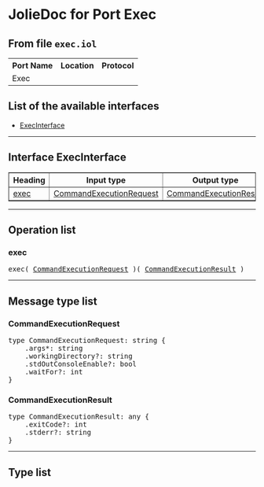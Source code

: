 <html>
<head></head><body>
<h1>JolieDoc for Port Exec</h1>
<h2>From file <code>exec.iol</code></h2>
<table>
<tr>
<th>Port Name</th>
<th>Location</th>
<th>Protocol</th>
</tr>
<tr>
<td>Exec</td>
<td></td>
<td></td>
</tr>
</table>
<h2>List of the available interfaces</h2>
<ul>
<li><a href="#ExecInterface">ExecInterface </a>
</ul>
<hr>
<h2 id=ExecInterface>Interface ExecInterface</h2>
<a name="ExecInterface"></a>
<table border="1">
<tr>
<th>Heading</th>
<th>Input type</th>
<th>Output type</th>
<th>Faults</th>
</tr>
<tr>
<td><a href="#exec">exec</a></td>
<td><a href="#CommandExecutionRequest">CommandExecutionRequest</a><br /></td>
<td><a href="#CommandExecutionResult">CommandExecutionResult</a><br /></td>
<td>
</td>
</tr>
</table>
<hr>
<h2>Operation list</h2>
<div class="operation-title"><a name="exec"></a><h3 id="exec">exec</h3></div>
<pre>exec( <a href="#CommandExecutionRequest">CommandExecutionRequest</a> )( <a href="#CommandExecutionResult">CommandExecutionResult</a> )
</pre>
<hr>
<h2>Message type list</h2>
<a name="CommandExecutionRequest"></a><h3 id="CommandExecutionRequest">CommandExecutionRequest</h3>
<pre lang="jolie">type CommandExecutionRequest: string { 
    .args*: string
    .workingDirectory?: string
    .stdOutConsoleEnable?: bool
    .waitFor?: int
}</pre>
<a name="CommandExecutionResult"></a><h3 id="CommandExecutionResult">CommandExecutionResult</h3>
<pre lang="jolie">type CommandExecutionResult: any { 
    .exitCode?: int
    .stderr?: string
}</pre>
<hr>
<h2>Type list</h2>
</body>
</html>
